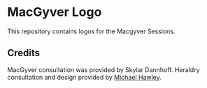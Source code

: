 # MacGyver Logo

This repository contains logos for the Macgyver Sessions. 

## Credits
MacGyver consultation was provided by Skylar Dannhoff. Heraldry consultation and design provided by [Michael Hawley](https://orcid.org/0009-0007-5088-750X).
